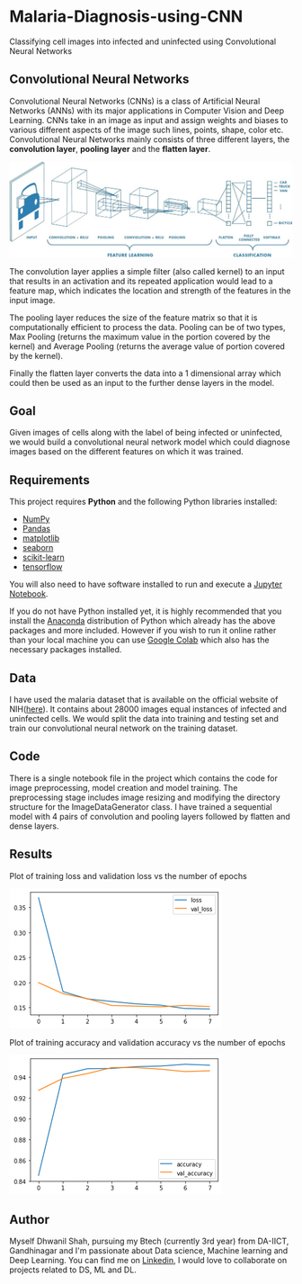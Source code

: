 # Malaria-Diagnosis-using-CNN
Classifying cell images into infected and uninfected using Convolutional Neural Networks

## Convolutional Neural Networks
Convolutional Neural Networks (CNNs) is a class of Artificial Neural Networks (ANNs) with its major applications in Computer Vision and Deep Learning. CNNs take in an image as input and assign weights and biases to various different aspects of the image such lines, points, shape, color etc. Convolutional Neural Networks mainly consists of three different layers, the **convolution layer**, **pooling layer** and the **flatten layer**.

![cnn](convolution.jpeg)

The convolution layer applies a simple filter (also called kernel) to an input that results in an activation and its repeated application would lead to a feature map, which indicates the location and strength of the features in the input image.

The pooling layer reduces the size of the feature matrix so that it is computationally efficient to process the data. Pooling can be of two types, Max Pooling (returns the maximum value in the portion covered by the kernel) and Average Pooling (returns the average value of portion covered by the kernel).

Finally the flatten layer converts the data into a 1 dimensional array which could then be used as an input to the further dense layers in the model.

## Goal
Given images of cells along with the label of being infected or uninfected, we would build a convolutional neural network model which could diagnose images based on the different features on which it was trained.

## Requirements
This project requires **Python** and the following Python libraries installed:

- [NumPy](http://www.numpy.org/)
- [Pandas](http://pandas.pydata.org/)
- [matplotlib](http://matplotlib.org/)
- [seaborn](https://seaborn.pydata.org/)
- [scikit-learn](http://scikit-learn.org/stable/)
- [tensorflow](https://www.tensorflow.org/)

You will also need to have software installed to run and execute a [Jupyter Notebook](http://jupyter.org/install.html).

If you do not have Python installed yet, it is highly recommended that you install the [Anaconda](https://www.anaconda.com/download/) distribution of Python  which already has the above packages and more included. However if you wish to run it online rather than your local machine you can use [Google Colab](https://colab.research.google.com/) which also has the necessary packages installed.

## Data

I have used the malaria dataset that is available on the official website of NIH([here](https://lhncbc.nlm.nih.gov/LHC-downloads/downloads.html#malaria-datasets)). It contains about 28000 images equal instances of infected and uninfected cells. We would split the data into training and testing set and train our convolutional neural network on the training dataset.

## Code
There is a single notebook file in the project which contains the code for image preprocessing, model creation and model training. The preprocessing stage includes image resizing and modifying the directory structure for the ImageDataGenerator class. I have trained a sequential model with 4 pairs of convolution and pooling layers followed by flatten and dense layers.

## Results

Plot of training loss and validation loss vs the number of epochs

![validation-loss](val_loss.png)

Plot of training accuracy and validation accuracy vs the number of epochs

![accuracy](accuracy.png)

## Author

Myself Dhwanil Shah, pursuing my Btech (currently 3rd year) from DA-IICT, Gandhinagar and I'm passionate about Data science, Machine learning and Deep Learning. You can find me on [Linkedin](https://www.linkedin.com/in/dhwanil-shah-a115821ab/), I would love to collaborate on projects related to DS, ML and DL.
